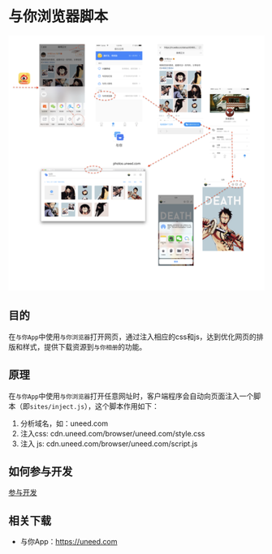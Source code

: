 # 与你浏览器脚本

![介绍](intro.png)

## 目的

在`与你App`中使用`与你浏览器`打开网页，通过注入相应的css和js，达到优化网页的排版和样式，提供下载资源到`与你相册`的功能。

## 原理

在`与你App`中使用`与你浏览器`打开任意网址时，客户端程序会自动向页面注入一个脚本（即`sites/inject.js`），这个脚本作用如下：

1. 分析域名，如：uneed.com
2. 注入css: cdn.uneed.com/browser/uneed.com/style.css
3. 注入 js: cdn.uneed.com/browser/uneed.com/script.js

## 如何参与开发

[参与开发](contributing.md)


## 相关下载

* 与你App：https://uneed.com



